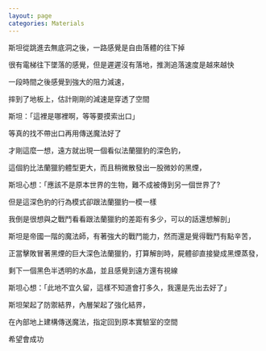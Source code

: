 ```yaml
---
layout: page
categories: Materials
---
```


斯坦從跳進去無底洞之後，一路感覺是自由落體的往下掉  

很有電梯往下墜落的感覺，但是遲遲沒有落地，推測追落速度是越來越快  

一段時間之後感覺到強大的阻力減速，  

摔到了地板上，估計剛剛的減速是穿透了空間  

斯坦：「這裡是哪裡啊，等等要摸索出口」  

等真的找不帶出口再用傳送魔法好了  

才剛這麼一想，遠方就出現一個看似法蘭獵豹的深色豹，  

這個豹比法蘭獵豹體型更大，而且稍微散發出一股微妙的黑煙，  

斯坦心想：「應該不是原本世界的生物，難不成被傳到另一個世界了?  

但是這深色豹的行為模式卻跟法蘭獵豹一模一樣  

我倒是很想與之戰鬥看看跟法蘭獵豹的差距有多少，可以的話還想解剖」  

斯坦是帝國一階的魔法師，有著強大的戰鬥能力，然而還是覺得戰鬥有點辛苦，  

正當擊敗冒著黑煙的巨大深色法蘭獵豹，打算解剖時，屍體卻直接變成黑煙蒸發，  

剩下一個黑色半透明的水晶，並且感覺到遠方還有視線  

斯坦心想：「此地不宜久留，這樣不知道會打多久，我還是先出去好了」  

斯坦架起了防禦結界，內層架起了強化結界，  

在內部地上建構傳送魔法，指定回到原本實驗室的空間  

希望會成功
